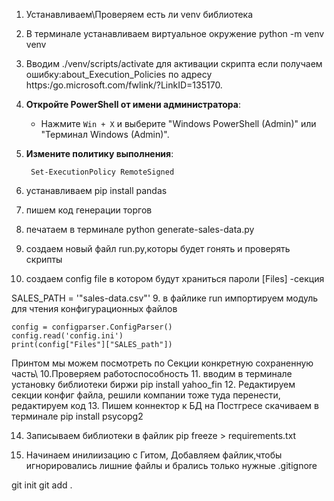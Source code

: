 1. Устанавливаем\Проверяем есть ли venv библиотека
2. В терминале устанавливаем виртуальное окружение python -m venv venv
3. Вводим  ./venv/scripts/activate для активации скрипта
если получаем ошибку:about_Execution_Policies по адресу https:/go.microsoft.com/fwlink/?LinkID=135170.


1. **Откройте PowerShell от имени администратора**:
    
    - Нажмите `Win + X` и выберите "Windows PowerShell (Admin)" или "Терминал Windows (Admin)".
        
2. **Измените политику выполнения**:
        
        Set-ExecutionPolicy RemoteSigned
4. устанавливаем pip install pandas
5. пишем код генерации торгов
6. печатаем в терминале python generate-sales-data.py
7. создаем новый файл run.py,которы будет гонять и проверять скрипты
8. создаем config file  в котором будут храниться пароли
[Files] -секция

SALES_PATH = '"sales-data.csv"'
9. в файлике run  импортируем модуль для чтения конфигурационных файлов
```
config = configparser.ConfigParser()
config.read('config.ini')
print(config["Files"]["SALES_path"])
```
Принтом мы можем посмотреть по Секции конкретную сохраненную часть\\
10.Проверяем работоспособность
11. вводим в терминале установку библиотеки биржи pip install yahoo_fin
12. Редактируем секции конфиг файла, решили компании тоже туда перенести, редактируем код
13. Пишем коннектор к БД на Постгресе
скачиваем в терминале pip install psycopg2


14. Записываем библиотеки в файлик  pip freeze > requirements.txt

15. Начинаем инилиизацию с Гитом, Добавляем файлик,чтобы игнорировались лишние файлы и брались только нужные .gitignore

git init
git add .

